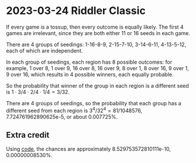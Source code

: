2023-03-24 Riddler Classic
==========================
If every game is a tossup, then every outcome is equally likely.  The
first 4 games are irrelevant, since they are both either 11 or 16 seeds
in each game.

There are 4 groups of seedings: 1-16-8-9, 2-15-7-10, 3-14-6-11, 4-13-5-12,
each of which are independent.

In each group of seedings, each region has 8 possible outcomes:
for example, 1 over 8, 1 over 9, 16 over 8, 16 over 9, 8 over 1, 8 over 16,
9 over 1, 9 over 16, which results in 4 possible winners, each equally
probable.

So the probability that winner of the group in each region is a different
seed is $1 \cdot 3/4 \cdot 2/4 \cdot 1/4 = 3/32$.

There are 4 groups of seedings, so the probability that each group has
a different seed from each region is $3^4/32^4 = 81/1048576$,
7.724761962890625e-5, or about 0.007725%.

Extra credit
------------
Using [code](20230324c.hs), the chances are approximately
8.529753572810111e-10,
0.00000008530%.

